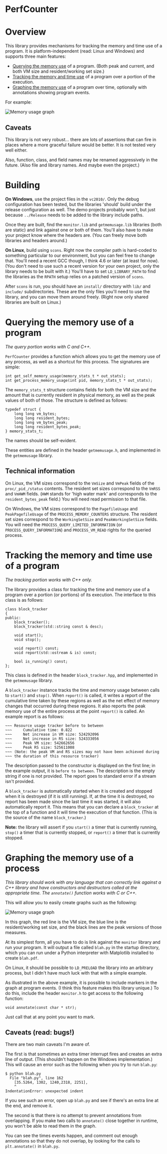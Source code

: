 PerfCounter
===========


Overview
========

This library provides mechanisms for tracking the memory and time use of a
program. It is platform-independent (read: Linux and Windows) and supports
three main features:

    
* [Querying the memory use](#querying-the-memory-use-of-a-program) of a
  program. (Both peak and current, and both VM size and resident/working set
  size.)
* [Tracking the memory and time
  use](#tracking-the-memory-and-time-use-of-a-program) of a program over a
  portion of the execution.
* [Graphing the memory use](#graphing-the-memory-use-of-a-process) of a
  program over time, optionally with annotations showing program events.

For example:

![Memory usage graph](https://github.com/EvanED/perfcounter/raw/master/doc/example.png)

Caveats
-------

This library is not very robust... there are lots of assertions that can fire
in places where a more graceful failure would be better. It is not tested
very well either.

Also, function, class, and field names may be renamed aggressively in the
future. (Also file and library names. And maybe even the project.)


Building
========

**On Windows**, use the project files in the `vc2010/`. Only the debug
configuration has been tested, but the libraries 'should' build under the
release configuration as well. The demo projects probably won't, but just
because `../Release` needs to be added to the library include paths.

Once they are built, find the `monitor.lib` and `getmemusage.lib`
libraries (both are static) and link against one or both of them. You'll also
have to make your project know where the headers are. (You can freely move
both libraries and headers around.)

**On Linux**, build using `scons`. Right now the compiler path is hard-coded to
something particular to our environment, but you can feel free to change
that. You'll need a recent GCC though, I think 4.6 or later (at least for
now). (You don't need to use such a recent version for your own project, only
the library needs to be built with it.) You'll have to set `LD_LIBRARY_PATH`
to find the libraries as the `RPATH` setup relies on a patched version of
`scons`.

After `scons` is run, you should have an `install/` directory with `lib/` and
`include/` subdirectories. These are the only files you'll need to use the
library, and you can move them around freely. (Right now only shared
libraries are built on Linux.)


Querying the memory use of a program
====================================

*The query portion works with C and C++.*

`PerfCounter` provides a function which allows you to get the memory use of
any process, as well as a shortcut for this process. The signatures are
simple:

    int get_self_memory_usage(memory_stats_t * out_stats);
    int get_process_memory_usage(int pid, memory_stats_t * out_stats);

The `memory_stats_t` structure contains fields for both the VM size and the
amount that is currently resident in physical memory, as well as the peak
values of both of those. The structure is defined as follows:

    typedef struct {
        long long vm_bytes;
        long long resident_bytes;
        long long vm_bytes_peak;
        long long resident_bytes_peak;
    } memory_stats_t;

The names should be self-evident.

These entities are defined in the header `getmemusage.h`, and implemented
in the `getmemusage` library.


Technical information
---------------------

On Linux, the VM sizes correspond to the `VmSize` and `VmPeak` fields of
the `proc/_pid_/status` contents. The resident set sizes correspond to
the `VmRSS` and `VmHWM` fields. (`HWM` stands for 'high water mark' and
corresponds to the `resident_bytes_peak` field.) You will need read
permission to that file.

On Windows, the VM sizes correspond to the `PagefileUsage` and
`PeakPagefileUsage` of the `PROCESS_MEMORY_COUNTERS` structure. The
resident set sizes correspond to the `WorkingSetSize` and
`PeakWorkingSetSize` fields. You will need the
`PROCESS_QUERY_LIMITED_INFORMATION` (or `PROCESS_QUERY_INFORMATION`) and
`PROCESS_VM_READ` rights for the queried process.


Tracking the memory and time use of a program
=============================================
*The tracking portion works with C++ only.*

The library provides a class for tracking the time and memory use of a
program over a portion (or portions) of its execution. The interface to this
class is as follows:

    class block_tracker
    {
    public:
        block_tracker();
        block_tracker(std::string const & desc);
    
        void start();
        void stop();
    
        void report() const;
        void report(std::ostream & is) const;
    
        bool is_running() const;
    };

This class is defined in the header `block_tracker.hpp`, and implemented in
the `getmemusage` library.

A `block_tracker` instance tracks the time and memory usage between calls
to `start()` and `stop()`. When `report()` is called, it writes a
report of the cumulative time taken by these regions as well as the net
effect of memory changes that occurred during these regions. It also reports
the peak memory use of the entire process at the point `report()` is
called. An example report is as follows:

    ~~~ Resource usage tracker before to between
    ~~~     Cumulative time: 0.822
    ~~~     Net increase in VM size: 524292096
    ~~~     Net increase in RS size: 524333056
    ~~~     Peak VM size: 542662656
    ~~~     Peak RS size: 525611008
    ~~~ (Note: the peak VM and RS sizes may not have been achieved during
    ~~~ the duration of this resource tracker)

The description passed to the constructor is displayed on the first line; in
the example output, it is `before to between`. The description is the empty
string if one is not provided. The report goes to standard error if a stream
isn't provided.

A `block_tracker` is automatically started when it is created and stopped
when it is destroyed (if it is still running). If, at the time it is
destroyed, no report has been made since the last time it was started, it
will also automatically report it. This means that you can declare a
`block_tracker` at the top of a function and it will time the execution of
that function. (This is the source of the name `block_tracker`.)

**Note:** the library will assert if you `start()` a timer that is
  currently running, `stop()` a timer that is currently stopped, or
  `report()` a timer that is currently stopped.


Graphing the memory use of a process
====================================

*This library should work with any language that can correctly link against
a C++ library and have constructors and destructors called at the appropriate
time. The `annotate()` function works with C or C++.*

This will allow you to easily create graphs such as the following:

![Memory usage graph](https://github.com/EvanED/perfcounter/raw/master/doc/example.png)

In this graph, the red line is the VM size, the blue line is the
resident/working set size, and the black lines are the peak versions of those
measures.

At its simplest form, all you have to do is link against the `monitor`
library and run your program. It will output a file called `blah.py` in the
startup directory, which you can run under a Python interpreter with
Matplotlib installed to create `blah.pdf`.

On Linux, it should be possible to `LD_PRELOAD` the library into an
arbitrary process, but I didn't have much luck with that with a simple
example.

As illustrated in the above example, it is possible to include markers in the
graph at program events. (I think this feature makes this library unique.) To
do this, include the header `monitor.h` to get access to the following
function:

    void annotate(const char * str);


Just call that at any point you want to mark.

Caveats (read: bugs!)
---------------------

There are two main caveats I'm aware of.

The first is that sometimes an extra timer interrupt fires and creates an
extra line of output. (This shouldn't happen on the Windows implementation.)
This will cause an error such as the following when you try to run
`blah.py`:

    $ python blah.py
      File "blah.py", line 162
        [35.5264, 1302, 1240,2318, 2251],
        ^
    IndentationError: unexpected indent

If you see such an error, open up `blah.py` and see if there's an extra
line at the end, and remove it.

The second is that there is no attempt to prevent annotations from
overlapping. If you make two calls to `annotate()` close together in
runtime, you won't be able to read them in the graph.

You can see the times events happen, and comment out enough annotations so
that they do not overlap, by looking for the calls to `plt.annotate()` in
`blah.py`.

